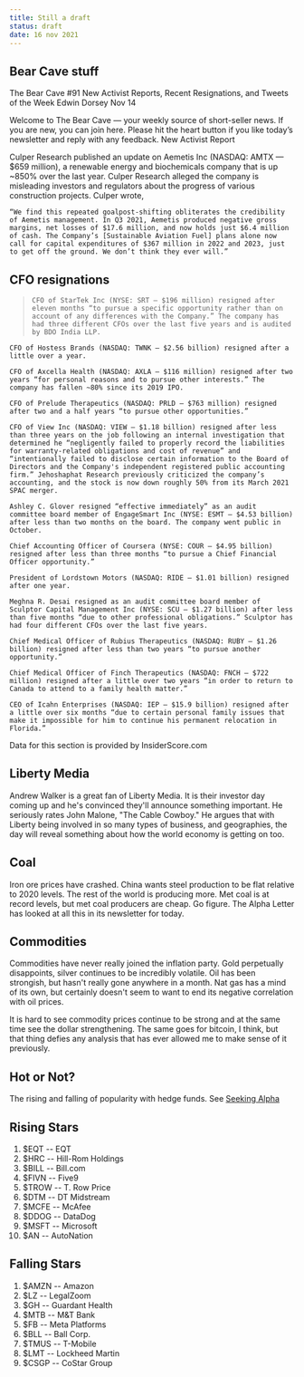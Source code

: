 ```yaml
---
title: Still a draft
status: draft
date: 16 nov 2021
---
```


## Bear Cave stuff
The Bear Cave #91
New Activist Reports, Recent Resignations, and Tweets of the Week
Edwin Dorsey
	Nov 14	

Welcome to The Bear Cave — your weekly source of short-seller news. If you are new, you can join here. Please hit the heart button if you like today’s newsletter and reply with any feedback.
New Activist Report

Culper Research published an update on Aemetis Inc (NASDAQ: AMTX — $659 million), a renewable energy and biochemicals company that is up ~850% over the last year. Culper Research alleged the company is misleading investors and regulators about the progress of various construction projects. Culper wrote,

    “We find this repeated goalpost-shifting obliterates the credibility of Aemetis management. In Q3 2021, Aemetis produced negative gross margins, net losses of $17.6 million, and now holds just $6.4 million of cash. The Company’s [Sustainable Aviation Fuel] plans alone now call for capital expenditures of $367 million in 2022 and 2023, just to get off the ground. We don’t think they ever will.”


## CFO resignations

>     CFO of StarTek Inc (NYSE: SRT — $196 million) resigned after eleven months “to pursue a specific opportunity rather than on account of any differences with the Company.” The company has had three different CFOs over the last five years and is audited by BDO India LLP.

    CFO of Hostess Brands (NASDAQ: TWNK — $2.56 billion) resigned after a little over a year.

    CFO of Axcella Health (NASDAQ: AXLA — $116 million) resigned after two years “for personal reasons and to pursue other interests.” The company has fallen ~80% since its 2019 IPO.

    CFO of Prelude Therapeutics (NASDAQ: PRLD — $763 million) resigned after two and a half years “to pursue other opportunities.”

    CFO of View Inc (NASDAQ: VIEW — $1.18 billion) resigned after less than three years on the job following an internal investigation that determined he “negligently failed to properly record the liabilities for warranty-related obligations and cost of revenue” and “intentionally failed to disclose certain information to the Board of Directors and the Company's independent registered public accounting firm.” Jehoshaphat Research previously criticized the company’s accounting, and the stock is now down roughly 50% from its March 2021 SPAC merger.

    Ashley C. Glover resigned “effective immediately” as an audit committee board member of EngageSmart Inc (NYSE: ESMT — $4.53 billion) after less than two months on the board. The company went public in October.

    Chief Accounting Officer of Coursera (NYSE: COUR — $4.95 billion) resigned after less than three months “to pursue a Chief Financial Officer opportunity.”

    President of Lordstown Motors (NASDAQ: RIDE — $1.01 billion) resigned after one year.

    Meghna R. Desai resigned as an audit committee board member of Sculptor Capital Management Inc (NYSE: SCU — $1.27 billion) after less than five months “due to other professional obligations.” Sculptor has had four different CFOs over the last five years.

    Chief Medical Officer of Rubius Therapeutics (NASDAQ: RUBY — $1.26 billion) resigned after less than two years “to pursue another opportunity.”

    Chief Medical Officer of Finch Therapeutics (NASDAQ: FNCH — $722 million) resigned after a little over two years “in order to return to Canada to attend to a family health matter.”

    CEO of Icahn Enterprises (NASDAQ: IEP — $15.9 billion) resigned after a little over six months “due to certain personal family issues that make it impossible for him to continue his permanent relocation in Florida.”

Data for this section is provided by InsiderScore.com


## Liberty Media

Andrew Walker is a great fan of Liberty Media. It is their investor day coming up and he's convinced they'll announce something important.
He seriously rates John Malone, "The Cable Cowboy." He argues that with Liberty being involved in so many types of business, and geographies, the day will reveal something about how the world economy is getting on too.

## Coal

Iron ore prices have crashed. China wants steel production to be flat relative to 2020 levels. 
The rest of the world is producing more. 
Met coal is at record levels, but met coal producers are cheap.
Go figure.
The Alpha Letter has looked at all this in its newsletter for today.

## Commodities

Commodities have never really joined the inflation party.
Gold perpetually disappoints, silver continues to be incredibly volatile.
Oil has been strongish, but hasn't really gone anywhere in a month.
Nat gas has a mind of its own, but certainly doesn't seem to want to end its negative correlation with oil prices.

It is hard to see commodity prices continue to be strong and at the same time see the dollar strengthening. 
The same goes for bitcoin, I think, but that thing defies any analysis that has ever allowed me to make sense of it previously.


## Hot or Not?

The rising and falling of popularity with hedge funds. See [Seeking Alpha](https://seekingalpha.com/news/3774351-goldman-pinpoints-rising-and-falling-stars-held-by-hedge-funds?utm_campaign=rta-stock-news&utm_content=link-1&utm_medium=email&utm_source=seeking_alpha&utm_term=RTA+News+Smart)

## Rising Stars

1. $EQT -- EQT
1. $HRC -- Hill-Rom Holdings
1. $BILL -- Bill.com
1. $FIVN -- Five9
1. $TROW -- T. Row Price 
1. $DTM -- DT Midstream
1. $MCFE -- McAfee
1. $DDOG -- DataDog
1. $MSFT -- Microsoft
1. $AN -- AutoNation

## Falling Stars

1. $AMZN -- Amazon
1. $LZ -- LegalZoom
1. $GH -- Guardant Health
1. $MTB -- M&T Bank
1. $FB -- Meta Platforms
1. $BLL -- Ball Corp.
1. $TMUS -- T-Mobile
1. $LMT -- Lockheed Martin
1. $CSGP -- CoStar Group

	

